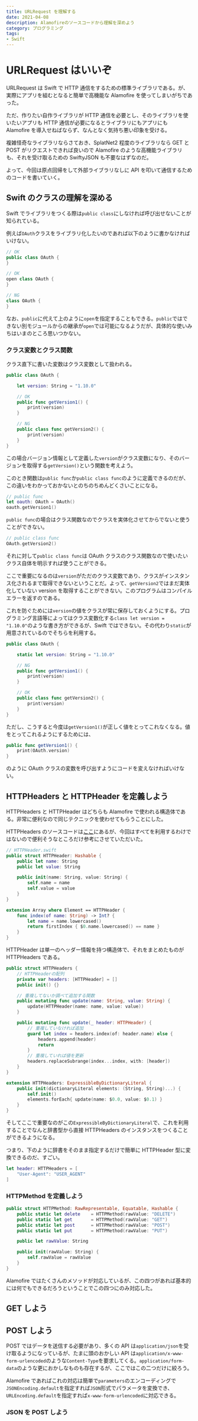 ```yaml
---
title: URLRequest を理解する
date: 2021-04-08
description: Alamofireのソースコードから理解を深めよう
category: プログラミング
tags:
- Swift
---
```


# URLRequest はいいぞ

URLRequest は Swift で HTTP 通信をするための標準ライブラリである。が、実際にアプリを組むとなると簡単で高機能な Alamofire を使ってしまいがちであった。

ただ、作りたい自作ライブラリが HTTP 通信を必要とし、そのライブラリを使いたいアプリも HTTP 通信が必要になるとライブラリにもアプリにも Alamofire を導入せねばならず、なんとなく気持ち悪い印象を受ける。

複雑怪奇なライブラリならさておき、SplatNet2 程度のライブラリなら GET と POST がリクエストできれば良いので Alamofire のような高機能ライブラリも、それを受け取るための SwiftyJSON も不要なはずなのだ。

よって、今回は原点回帰をして外部ライブラリなしに API を叩いて通信するためのコードを書いていく。

## Swift のクラスの理解を深める

Swift でライブラリをつくる際は`public class`にしなければ呼び出せないことが知られている。

例えば`OAuth`クラスをライブラリ化したいのであれば以下のように書かなければいけない。

```swift
// OK
public class OAuth {
}

// OK
open class OAuth {
}

// NG
class OAuth {
}
```

なお、`public`に代えて上のように`open`を指定することもできる。`public`ではできない別モジュールからの継承が`open`では可能になるようだが、具体的な使いみちはいまのところ思いつかない。

### クラス変数とクラス関数

クラス直下に書いた変数はクラス変数として扱われる。

```swift
public class OAuth {

    let version: String = "1.10.0"

    // OK
    public func getVersion1() {
        print(version)
    }

    // NG
    public class func getVersion2() {
        print(version)
    }
}
```

この場合バージョン情報として定義した`version`がクラス変数になり、そのバージョンを取得する`getVersion()`という関数を考えよう。

このとき関数は`public func`か`public class func`のように定義できるのだが、この違いをわかっておかないとのちのちめんどくさいことになる。

```swift
// public func
let oauth: OAuth = OAuth()
oauth.getVersion1()
```

`public func`の場合はクラス関数なのでクラスを実体化させてからでないと使うことができない。

```swift
// public class func
OAuth.getVersion2()
```

それに対して`public class func`は OAuth クラスのクラス関数なので使いたいクラス自体を明示すれば使うことができる。

ここで重要になるのは`version`がただのクラス変数であり、クラスがインスタンス化されるまで取得できないということだ。よって、`getVersion2`ではまだ実体化していない version を取得することができない。このプログラムはコンパイルエラーを返すのである。

これを防ぐためには`version`の値をクラスが常に保存しておくようにする。プログラミング言語等によってはクラス変数化する`class let version = "1.10.0"`のような書き方ができるが、Swift ではできない。その代わり`static`が用意されているのでそちらを利用する。

```swift
public class OAuth {

    static let version: String = "1.10.0"

    // NG
    public func getVersion1() {
        print(version)
    }

    // OK
    public class func getVersion2() {
        print(version)
    }
}
```

ただし、こうすると今度は`getVersion1()`が正しく値をとってこれなくなる。値をとってこれるようにするためには、

```swift
public func getVersion1() {
    print(OAuth.version)
}
```

のように OAuth クラスの変数を呼び出すようにコードを変えなければいけない。

## HTTPHeaders と HTTPHeader を定義しよう

HTTPHeaders と HTTPHeader はどちらも Alamofire で使われる構造体である。非常に便利なので同じテクニックを使わせてもらうことにした。

HTTPHeaders のソースコードは[ここ](https://github.com/Alamofire/Alamofire/blob/097e1f03166d49b31f824507fb85ad843b14fc13/Source/HTTPHeaders.swift)にあるが、今回はすべてを利用するわけではないので便利そうなところだけ参考にさせていただいた。

```swift
// HTTPHeader.swift
public struct HTTPHeader: Hashable {
    public let name: String
    public let value: String

    public init(name: String, value: String) {
        self.name = name
        self.value = value
    }
}

extension Array where Element == HTTPHeader {
    func index(of name: String) -> Int? {
        let name = name.lowercased()
        return firstIndex { $0.name.lowercased() == name }
    }
}
```

HTTPHeader は単一のヘッダー情報を持つ構造体で、それをまとめたものが HTTPHeaders である。

```swift
public struct HTTPHeaders {
    // HTTPHeaderの配列
    private var headers: [HTTPHeader] = []
    public init() {}

    // 重複してないか調べて追加する関数
    public mutating func update(name: String, value: String) {
        update(HTTPHeader(name: name, value: value))
    }

    public mutating func update(_ header: HTTPHeader) {
        // 重複していなければ追加
        guard let index = headers.index(of: header.name) else {
            headers.append(header)
            return
        }
        // 重複していれば値を更新
        headers.replaceSubrange(index...index, with: [header])
    }
}

extension HTTPHeaders: ExpressibleByDictionaryLiteral {
    public init(dictionaryLiteral elements: (String, String)...) {
        self.init()
        elements.forEach{ update(name: $0.0, value: $0.1) }
    }
}
```

そしてここで重要なのがこの`ExpressibleByDictionaryLiteral`で、これを利用することでなんと辞書型から直接 HTTPHeaders のインスタンスをつくることができるようになる。

つまり、下のように辞書をそのまま指定するだけで簡単に HTTPHeader 型に変換できるのだ、すごい。

```swift
let header: HTTPHeaders = [
    "User-Agent": "USER_AGENT"
]
```

### HTTPMethod を定義しよう

```swift
public struct HTTPMethod: RawRepresentable, Equatable, Hashable {
    public static let delete    = HTTPMethod(rawValue: "DELETE")
    public static let get       = HTTPMethod(rawValue: "GET")
    public static let post      = HTTPMethod(rawValue: "POST")
    public static let put       = HTTPMethod(rawValue: "PUT")

    public let rawValue: String

    public init(rawValue: String) {
        self.rawValue = rawValue
    }
}
```

Alamofire ではたくさんのメソッドが対応しているが、この四つがあれば基本的には何でもできるだろうということでこの四つにのみ対応した。

## GET しよう

## POST しよう

POST ではデータを送信する必要があり、多くの API は`application/json`を受け取るようになっているが、たまに頭のおかしい API は`application/x-www-form-urlencoded`のような`Content-Type`を要求してくる。`application/form-data`のような更におかしなものも存在するが、ここではこの二つだけに絞ろう。

Alamofire であればこれの対応は簡単で`parameters`のエンコーディングで`JSONEncoding.default`を指定すれば`JSON`形式でパラメータを変換でき、`URLEncoding.default`を指定すれば`x-www-form-urlencoded`に対応できる。

### JSON を POST しよう

```swift

```
